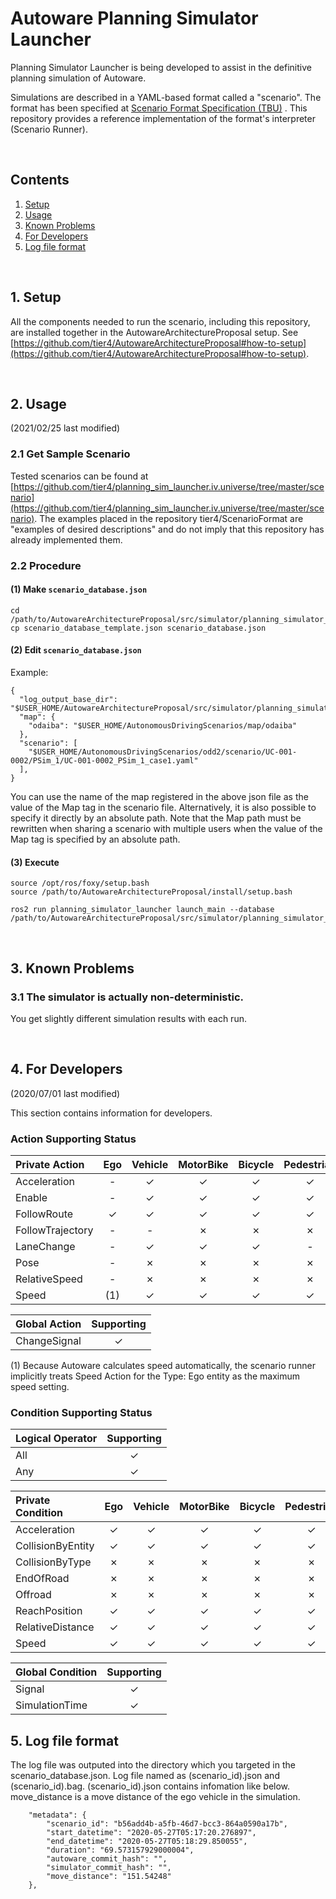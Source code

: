 # Autoware Planning Simulator Launcher

Planning Simulator Launcher is being developed to assist in the definitive planning
simulation of Autoware.

Simulations are described in a YAML-based format called a "scenario".
The format has been specified at [Scenario Format Specification (TBU)](https://github.com/tier4/ScenarioFormat/blob/master/format/definition.md) .
This repository provides a reference implementation of the format's interpreter (Scenario Runner).

<br/>

## Contents

1. [Setup](#Setup)
1. [Usage](#Usage)
1. [Known Problems](#Known-Problems)
1. [For Developers](#For-Developers)
1. [Log file format](#Log-file-format)

<br/>

## 1. Setup

All the components needed to run the scenario, including this repository, are installed together in the AutowareArchitectureProposal setup.
See [https://github.com/tier4/AutowareArchitectureProposal#how-to-setup](https://github.com/tier4/AutowareArchitectureProposal#how-to-setup).

<br/>

## 2. Usage

 (2021/02/25 last modified)

### 2.1 Get Sample Scenario

Tested scenarios can be found at [https://github.com/tier4/planning_sim_launcher.iv.universe/tree/master/scenario](https://github.com/tier4/planning_sim_launcher.iv.universe/tree/master/scenario).
The examples placed in the repository tier4/ScenarioFormat are "examples of desired descriptions" and do not imply that this repository has already implemented them.

### 2.2 Procedure

#### (1) Make `scenario_database.json`

``` shell
cd /path/to/AutowareArchitectureProposal/src/simulator/planning_simulator_launcher
cp scenario_database_template.json scenario_database.json
```

#### (2) Edit `scenario_database.json`

Example:

```
{
  "log_output_base_dir": "$USER_HOME/AutowareArchitectureProposal/src/simulator/planning_simulator_launcher/scenario/log/",
  "map": {
    "odaiba": "$USER_HOME/AutonomousDrivingScenarios/map/odaiba"
  },
  "scenario": [
    "$USER_HOME/AutonomousDrivingScenarios/odd2/scenario/UC-001-0002/PSim_1/UC-001-0002_PSim_1_case1.yaml"
  ],
}
```

You can use the name of the map registered in the above json file as the value of the Map tag in the scenario file.
Alternatively, it is also possible to specify it directly by an absolute path.
Note that the Map path must be rewritten when sharing a scenario with multiple users when the value of the Map tag is specified by an absolute path.

#### (3) Execute

``` shell
source /opt/ros/foxy/setup.bash
source /path/to/AutowareArchitectureProposal/install/setup.bash

ros2 run planning_simulator_launcher launch_main --database /path/to/AutowareArchitectureProposal/src/simulator/planning_simulator_launcher/scenario_database.json

```


<br/>

## 3. Known Problems

### 3.1 The simulator is actually non-deterministic.

You get slightly different simulation results with each run.

<br/>

## 4. For Developers

 (2020/07/01 last modified)

This section contains information for developers.

### Action Supporting Status

| Private Action   | Ego | Vehicle | MotorBike | Bicycle | Pedestrian |
|:-----------------|:---:|:-------:|:---------:|:-------:|:----------:|
| Acceleration     | -   | ✓       | ✓         | ✓       | ✓          |
| Enable           | -   | ✓       | ✓         | ✓       | ✓          |
| FollowRoute      | ✓   | ✓       | ✓         | ✓       | ✓          |
| FollowTrajectory | -   | -       | ✗         | ✗       | ✗          |
| LaneChange       | -   | ✓       | ✓         | ✓       | -          |
| Pose             | -   | ✗       | ✗         | ✗       | ✗          |
| RelativeSpeed    | -   | ✗       | ✗         | ✗       | ✗          |
| Speed            | (1) | ✓       | ✓         | ✓       | ✓          |

| Global Action    | Supporting |
|:-----------------|:----------:|
| ChangeSignal     | ✓          |

(1) Because Autoware calculates speed automatically, the scenario runner implicitly treats Speed Action for the Type: Ego entity as the maximum speed setting.

### Condition Supporting Status

| Logical Operator | Supporting |
|:-----------------|:----------:|
| All              | ✓          |
| Any              | ✓          |

| Private Condition | Ego | Vehicle | MotorBike | Bicycle | Pedestrian |
|:------------------|:---:|:-------:|:---------:|:-------:|:----------:|
| Acceleration      | ✓   | ✓       | ✓         | ✓       | ✓          |
| CollisionByEntity | ✓   | ✓       | ✓         | ✓       | ✓          |
| CollisionByType   | ✗   | ✗       | ✗         | ✗       | ✗          |
| EndOfRoad         | ✗   | ✗       | ✗         | ✗       | ✗          |
| Offroad           | ✗   | ✗       | ✗         | ✗       | ✗          |
| ReachPosition     | ✓   | ✓       | ✓         | ✓       | ✓          |
| RelativeDistance  | ✓   | ✓       | ✓         | ✓       | ✓          |
| Speed             | ✓   | ✓       | ✓         | ✓       | ✓          |

| Global Condition | Supporting |
|:-----------------|:----------:|
| Signal           | ✓          |
| SimulationTime   | ✓          |

## 5. Log file format

The log file was outputed into the directory which you targeted in the scenario_database.json.
Log file named as (scenario_id).json and (scenario_id).bag.
(scenario_id).json contains infomation like below.
move_distance is a move distance of the ego vehicle in the simulation.

```
    "metadata": {
        "scenario_id": "b56add4b-a5fb-46d7-bcc3-864a0590a17b",
        "start_datetime": "2020-05-27T05:17:20.276897",
        "end_datetime": "2020-05-27T05:18:29.850055",
        "duration": "69.573157929000004",
        "autoware_commit_hash": "",
        "simulator_commit_hash": "",
        "move_distance": "151.54248"
    },
```
